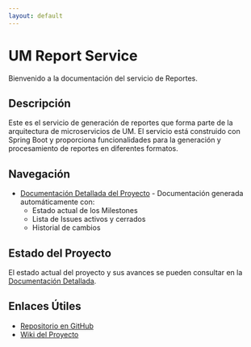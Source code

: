 ```yaml
---
layout: default
---
```


# UM Report Service

Bienvenido a la documentación del servicio de Reportes.

## Descripción

Este es el servicio de generación de reportes que forma parte de la arquitectura de microservicios de UM. El servicio está construido con Spring Boot y proporciona funcionalidades para la generación y procesamiento de reportes en diferentes formatos.

## Navegación

- [Documentación Detallada del Proyecto](project-documentation.html) - Documentación generada automáticamente con:
  - Estado actual de los Milestones
  - Lista de Issues activos y cerrados
  - Historial de cambios

## Estado del Proyecto

El estado actual del proyecto y sus avances se pueden consultar en la [Documentación Detallada](project-documentation.html).

## Enlaces Útiles

- [Repositorio en GitHub](https://github.com/UM-services/um.haberes.report-service)
- [Wiki del Proyecto](https://github.com/UM-services/um.haberes.report-service/wiki) 